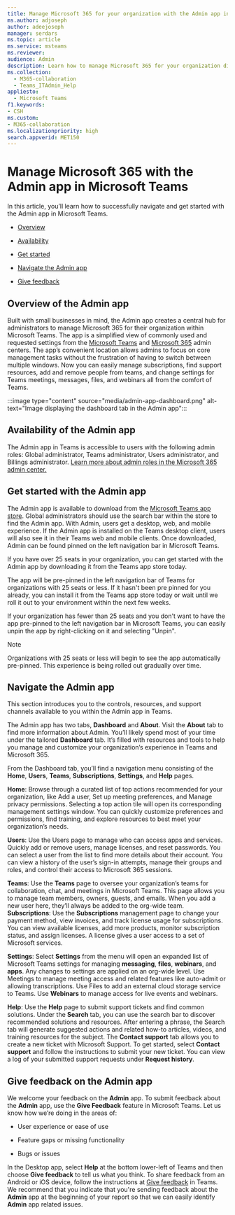 ```yaml
---
title: Manage Microsoft 365 for your organization with the Admin app in Microsoft Teams 
ms.author: adjoseph
author: adeejoseph
manager: serdars
ms.topic: article
ms.service: msteams
ms.reviewer: 
audience: Admin
description: Learn how to manage Microsoft 365 for your organization directly from the Admin app in Microsoft Teams 
ms.collection: 
  - M365-collaboration
  - Teams_ITAdmin_Help
appliesto: 
  - Microsoft Teams
f1.keywords:
- CSH
ms.custom: 
- M365-collaboration
ms.localizationpriority: high
search.appverid: MET150
---
```


# Manage Microsoft 365 with the Admin app in Microsoft Teams

In this article, you’ll learn how to successfully navigate and get started with the Admin app in Microsoft Teams.

- [Overview](#overview-of-the-admin-app)

- [Availability](#availability-of-the-admin-app)

- [Get started](#get-started-with-the-admin-app)

- [Navigate the Admin app](#navigate-the-admin-app)

- [Give feedback](#give-feedback-on-the-admin-app)

## Overview of the Admin app

Built with small businesses in mind, the Admin app creates a central hub for administrators to manage Microsoft 365 for their organization within Microsoft Teams.  The app is a simplified view of commonly used and requested settings from the [Microsoft Teams](https://go.microsoft.com/fwlink/p/?linkid=2024339) and [Microsoft 365](https://go.microsoft.com/fwlink/p/?linkid=2024339) admin centers.  The app’s convenient location allows admins to focus on core management tasks without the frustration of having to switch between multiple windows. Now you can easily manage subscriptions, find support resources, add and remove people from teams, and change settings for Teams meetings, messages, files, and webinars  all from the comfort of Teams.

:::image type="content" source="media/admin-app-dashboard.png" alt-text="Image displaying the dashboard tab in the Admin app":::

## Availability of the Admin app

The Admin app in Teams is accessible to users with the following admin roles: Global administrator, Teams administrator, Users administrator, and Billings administrator. [Learn more about admin roles in the Microsoft 365 admin center.](/microsoft-365/admin/add-users/about-admin-roles)

## Get started with the Admin app

The Admin app is available to download from the [Microsoft Teams app store](https://aka.ms/MSTeamsStore). Global administrators should use the search bar within the store to find the Admin app. With Admin, users get a desktop, web, and mobile experience. If the Admin app is installed on the Teams desktop client, users will also see it in their Teams web and mobile clients. Once downloaded, Admin can be found pinned on the left navigation bar in Microsoft Teams.

If you have over 25 seats in your organization, you can get started with the Admin app by downloading it from the Teams app store today.

The app will be pre-pinned in the left navigation bar of Teams for organizations with 25 seats or less. If it hasn't been pre pinned for you already, you can install it from the Teams app store today or wait until we roll it out to your environment within the next few weeks.
  
If your organization has fewer than 25 seats and you don't want to have the app pre-pinned to the left navigation bar in Microsoft Teams, you can easily unpin the app by right-clicking on it and selecting "Unpin".

> [!NOTE]
> Organizations with 25 seats or less will begin to see the app automatically pre-pinned. This experience is being rolled out gradually over time.

## Navigate the Admin app

This section introduces you to the controls, resources, and support channels available to you within the Admin app in Teams.

The Admin app has two tabs, **Dashboard** and **About**. Visit the **About** tab to find more information about Admin. You’ll likely spend most of your time under the tailored **Dashboard** tab. It’s filled with resources and tools to help you manage and customize your organization’s experience in Teams and Microsoft 365.

From the Dashboard tab, you’ll find a navigation menu consisting of the **Home**, **Users**, **Teams**, **Subscriptions**, **Settings**, and **Help** pages.

**Home**: Browse through a curated list of top actions recommended for your organization, like Add a user, Set up meeting preferences, and Manage privacy permissions. Selecting a top action tile will open its corresponding management settings window. You can quickly customize preferences and permissions, find training, and explore resources to best meet your organization’s needs.  

**Users**: Use the Users page to manage who can access apps and services. Quickly add or remove users, manage licenses, and reset passwords. You can select a user from the list to find more details about their account. You can view a history of the user’s sign-in attempts, manage their groups and roles, and control their access to Microsoft 365 sessions.

**Teams**: Use the **Teams** page to oversee your organization’s teams for collaboration, chat, and meetings in Microsoft Teams. This page allows you to manage team members, owners, guests, and emails. When you add a new user here, they’ll always be added to the org-wide team.
**Subscriptions**: Use the **Subscriptions** management page to change your payment method, view invoices, and track license usage for subscriptions. You can view available licenses, add more products, monitor subscription status, and assign licenses. A license gives a user access to a set of Microsoft services.

**Settings**: Select **Settings** from the menu will open an expanded list of Microsoft Teams settings for managing **messaging**, **files**, **webinars**, and **apps**. Any changes to settings are applied on an org-wide level. Use Meetings to manage meeting access and related features like auto-admit or allowing transcriptions. Use Files to add an external cloud storage service to Teams. Use **Webinars** to manage access for live events and webinars.

**Help**: Use the **Help** page to submit support tickets and find common solutions. Under the **Search** tab, you can use the search bar to discover recommended solutions and resources. After entering a phrase, the Search tab will generate suggested actions and related how-to articles, videos, and training resources for the subject. The **Contact support** tab allows you to create a new ticket with Microsoft Support. To get started, select **Contact support** and follow the instructions to submit your new ticket. You can view a log of your submitted support requests under **Request history**.

## Give feedback on the Admin app

We welcome your feedback on the **Admin** app. To submit feedback about the **Admin** app, use the **Give Feedback**  feature in Microsoft Teams. Let us know how we’re doing in the areas of:

- User experience or ease of use

- Feature gaps or missing functionality

- Bugs or issues

In the Desktop app, select **Help**   at the bottom lower-left of Teams and then choose **Give feedback** to tell us what you think. To share feedback from an Android or iOS device, follow the instructions at [Give feedback](https://support.microsoft.com/office/give-feedback-in-teams-c0fb6297-22af-4db5-b19b-69e0a6720927#ID0EBBD=Desktop) in Teams. We recommend that you indicate that you're sending feedback about the **Admin** app at the beginning of your report so that we can easily identify **Admin** app related issues.
